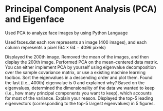 # Principal Component Analysis (PCA) and Eigenface
Used PCA to analyze face images by using Python Language

Used faces.dat each row represents an image (400 images), and each column represents a pixel (64 × 64 = 4096 pixels)

Displayed the 200th image.
Removed the mean of the images, and then display the 200th image.
Performed PCA on the mean-centered data matrix. You can either implement PCA by yourself using eigenvalue decomposition over the sample covariance matrix, or use a existing machine learning toolbox. Sort the eigenvalues in a descending order and plot them.
Found the last (i.e., 400th) eigenvalue is 0 and explained why?
Based on the eigenvalues, determined the dimensionality of the data we wanted to keep (i.e., how many principal components you want to keep), which accounts for most of the variance. Explain your reason.
Displayed the top-5 leading eigenvectors (corresponding to the top-5 largest eigenvalues) in 5 figures.
